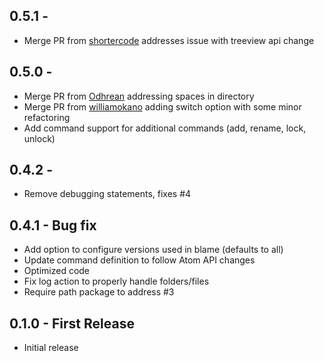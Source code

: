 ## 0.5.1 -
* Merge PR from [shortercode](https://github.com/shortercode) addresses issue with treeview api change

## 0.5.0 -
* Merge PR from [Odhrean](https://github.com/Odhrean) addressing spaces in directory
* Merge PR from [williamokano](https://github.com/williamokano) adding switch option with some minor refactoring
* Add command support for additional commands (add, rename, lock, unlock)

## 0.4.2 -
* Remove debugging statements, fixes #4

## 0.4.1 - Bug fix
* Add option to configure versions used in blame (defaults to all)
* Update command definition to follow Atom API changes
* Optimized code
* Fix log action to properly handle folders/files
* Require path package to address #3

## 0.1.0 - First Release
* Initial release
